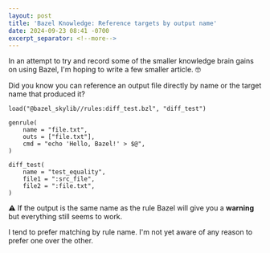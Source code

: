 ```yaml
---
layout: post
title: 'Bazel Knowledge: Reference targets by output name'
date: 2024-09-23 08:41 -0700
excerpt_separator: <!--more-->
---
```


In an attempt to try and record some of the smaller knowledge brain gains on using Bazel, I'm hoping to write a few smaller article. 🤓

Did you know you can reference an output file directly by name or the target name that produced it?

```starlark
load("@bazel_skylib//rules:diff_test.bzl", "diff_test")

genrule(
    name = "file.txt",
    outs = ["file.txt"],
    cmd = "echo 'Hello, Bazel!' > $@",
)

diff_test(
    name = "test_equality",
    file1 = ":src_file",
    file2 = ":file.txt",
)
```

⚠️ If the output is the same name as the rule Bazel will give you a **warning** but everything still seems to work.

I tend to prefer matching by rule name. I'm not yet aware of any reason to
prefer one over the other.